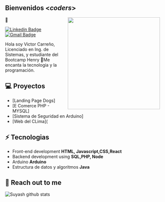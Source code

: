 


<h2> Bienvenidos <<i>coders</i>></h2> 👋

<img align='right' src='http://www.jenyalestina.com/blog/wp-content/uploads/2019/05/web-development-1024x582.jpg' width='300"'>

[![Linkedin Badge](https://img.shields.io/badge/-Lindkeden-blue?style=flat-square&logo=Linkedin&logoColor=white&link=https://www.linkedin.com/in/victor-carreno-fullstack/)](https://www.linkedin.com/in/victor-carreno-fullstack/) 
[![Gmail Badge](https://img.shields.io/badge/-Gmail-Red?style=flat-square&logo=Gmail&logoColor=white&link=mailto:vijo967@gmail.com)](mailto:suyash.srivastava14@gmail.com)

Hola soy Victor Carreño, Licenciado en Ing. de Sistemas, y estudiante del Bootcamp Henry 🏫Me encanta la tecnologia y la programación.

## 💻 Proyectos
* [Landing Page Dogs]
* [E Comerce PHP - MYSQL]
* [Sistema de Seguridad en Arduino]
* [Web del CLima](


## ⚡ Tecnologias
- Front-end development **HTML, Javascript,CSS,React**
- Backend development using **SQL,PHP, Node**
- Arduino **Arduino**
- Estructura de datos y algoritmos **Java**

## 👋 Reach out to me 

![Suyash github stats](https://github-readme-stats.vercel.app/api?username=Suyash-Srivastava&hide=["issues"]&show_icons=true)

<!--
**ViJo0803/ViJo0803** is a ✨ _special_ ✨ repository because its `README.md` (this file) appears on your GitHub profile.

Here are some ideas to get you started:

- 🔭 I’m currently working on ...
- 🌱 I’m currently learning ...
- 👯 I’m looking to collaborate on ...
- 🤔 I’m looking for help with ...
- 💬 Ask me about ...
- 📫 How to reach me: ...
- 😄 Pronouns: ...
- ⚡ Fun fact: ...
-->
